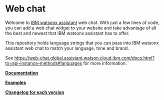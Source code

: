 # Web chat

Welcome to [IBM watsonx assistant](https://www.ibm.com/cloud/watson-assistant/) web chat. With just a few lines of code, you can add a web chat widget to your website and take advantage of all the best and newest that IBM watsonx assistant has to offer.

This repository holds language strings that you can pass into IBM watsonx assistant web chat to match your language, tone and brand.

See https://web-chat.global.assistant.watson.cloud.ibm.com/docs.html?to=api-instance-methods#languages for more information.

**[Documentation](https://web-chat.global.assistant.watson.cloud.ibm.com/docs.html)**

**[Examples](https://github.com/watson-developer-cloud/assistant-toolkit/tree/master/integrations/webchat)**

**[Changelog for each version](https://cloud.ibm.com/docs/assistant?topic=assistant-release-notes-chat)**
